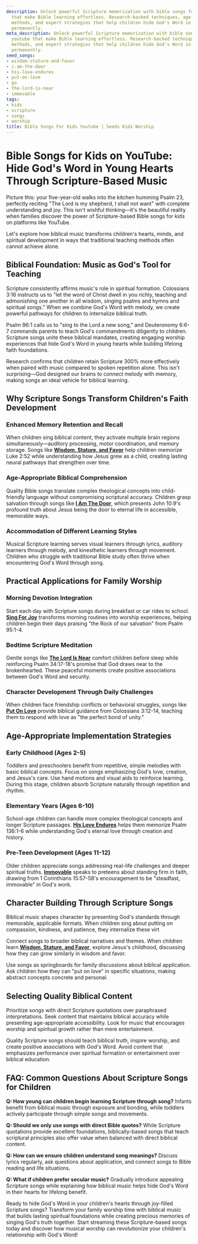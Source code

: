 ```yaml
---
description: Unlock powerful Scripture memorization with bible songs for kids youtube
  that make Bible learning effortless. Research-backed techniques, age-appropriate
  methods, and expert strategies that help children hide God's Word in their hearts
  permanently.
meta_description: Unlock powerful Scripture memorization with bible songs for kids
  youtube that make Bible learning effortless. Research-backed techniques, age-appropriate
  methods, and expert strategies that help children hide God's Word in their hearts
  permanently.
seed_songs:
- wisdom-stature-and-favor
- i-am-the-door
- his-love-endures
- put-on-love
- go
- the-lord-is-near
- immovable
tags:
- kids
- scripture
- songs
- worship
title: Bible Songs For Kids Youtube | Seeds Kids Worship
---
```

# Bible Songs for Kids on YouTube: Hide God's Word in Young Hearts Through Scripture-Based Music

Picture this: your five-year-old walks into the kitchen humming Psalm 23, perfectly reciting "The Lord is my shepherd, I shall not want" with complete understanding and joy. This isn't wishful thinking—it's the beautiful reality when families discover the power of Scripture-based Bible songs for kids on platforms like YouTube.

Let's explore how biblical music transforms children's hearts, minds, and spiritual development in ways that traditional teaching methods often cannot achieve alone.

## Biblical Foundation: Music as God's Tool for Teaching

Scripture consistently affirms music's role in spiritual formation. Colossians 3:16 instructs us to "let the word of Christ dwell in you richly, teaching and admonishing one another in all wisdom, singing psalms and hymns and spiritual songs." When we combine God's Word with melody, we create powerful pathways for children to internalize biblical truth.

Psalm 96:1 calls us to "sing to the Lord a new song," and Deuteronomy 6:6-7 commands parents to teach God's commandments diligently to children. Scripture songs unite these biblical mandates, creating engaging worship experiences that hide God's Word in young hearts while building lifelong faith foundations.

Research confirms that children retain Scripture 300% more effectively when paired with music compared to spoken repetition alone. This isn't surprising—God designed our brains to connect melody with memory, making songs an ideal vehicle for biblical learning.

## Why Scripture Songs Transform Children's Faith Development

### Enhanced Memory Retention and Recall

When children sing biblical content, they activate multiple brain regions simultaneously—auditory processing, motor coordination, and memory storage. Songs like **[Wisdom, Stature, and Favor](https://seedskidsworship.com/product/wisdom-stature-and-favor-luke-252-2/)** help children memorize Luke 2:52 while understanding how Jesus grew as a child, creating lasting neural pathways that strengthen over time.

### Age-Appropriate Biblical Comprehension

Quality Bible songs translate complex theological concepts into child-friendly language without compromising scriptural accuracy. Children grasp salvation through songs like **[I Am The Door](https://seedskidsworship.com/product/i-am-the-door-john-109/)**, which presents John 10:9's profound truth about Jesus being the door to eternal life in accessible, memorable ways.

### Accommodation of Different Learning Styles

Musical Scripture learning serves visual learners through lyrics, auditory learners through melody, and kinesthetic learners through movement. Children who struggle with traditional Bible study often thrive when encountering God's Word through song.

## Practical Applications for Family Worship

### Morning Devotion Integration

Start each day with Scripture songs during breakfast or car rides to school. **[Sing For Joy](https://seedskidsworship.com/product/sing-for-joy-psalm-951-4-3/)** transforms morning routines into worship experiences, helping children begin their days praising "the Rock of our salvation" from Psalm 95:1-4.

### Bedtime Scripture Meditation

Gentle songs like **[The Lord Is Near](https://seedskidsworship.com/product/the-lord-is-near-psalms-3417-18-2/)** comfort children before sleep while reinforcing Psalm 34:17-18's promise that God draws near to the brokenhearted. These peaceful moments create positive associations between God's Word and security.

### Character Development Through Daily Challenges

When children face friendship conflicts or behavioral struggles, songs like **[Put On Love](https://seedskidsworship.com/product/put-on-love-colossians-312-14a-2/)** provide biblical guidance from Colossians 3:12-14, teaching them to respond with love as "the perfect bond of unity."

## Age-Appropriate Implementation Strategies

### Early Childhood (Ages 2-5)

Toddlers and preschoolers benefit from repetitive, simple melodies with basic biblical concepts. Focus on songs emphasizing God's love, creation, and Jesus's care. Use hand motions and visual aids to reinforce learning. During this stage, children absorb Scripture naturally through repetition and rhythm.

### Elementary Years (Ages 6-10)

School-age children can handle more complex theological concepts and longer Scripture passages. **[His Love Endures](https://seedskidsworship.com/product/his-love-endures-psalm-1361-6-26/)** helps them memorize Psalm 136:1-6 while understanding God's eternal love through creation and history.

### Pre-Teen Development (Ages 11-12)

Older children appreciate songs addressing real-life challenges and deeper spiritual truths. **[Immovable](https://seedskidsworship.com/product/immovable-1-corinthians-1557-58/)** speaks to preteens about standing firm in faith, drawing from 1 Corinthians 15:57-58's encouragement to be "steadfast, immovable" in God's work.

## Character Building Through Scripture Songs

Biblical music shapes character by presenting God's standards through memorable, applicable formats. When children sing about putting on compassion, kindness, and patience, they internalize these virt

Connect songs to broader biblical narratives and themes. When children learn **[Wisdom, Stature, and Favor](https://seedskidsworship.com/product/wisdom-stature-and-favor-luke-252-2/)**, explore Jesus's childhood, discussing how they can grow similarly in wisdom and favor.

Use songs as springboards for family discussions about biblical application. Ask children how they can "put on love" in specific situations, making abstract concepts concrete and personal.

## Selecting Quality Biblical Content

Prioritize songs with direct Scripture quotations over paraphrased interpretations. Seek content that maintains biblical accuracy while presenting age-appropriate accessibility. Look for music that encourages worship and spiritual growth rather than mere entertainment.

Quality Scripture songs should teach biblical truth, inspire worship, and create positive associations with God's Word. Avoid content that emphasizes performance over spiritual formation or entertainment over biblical education.

## FAQ: Common Questions About Scripture Songs for Children

**Q: How young can children begin learning Scripture through song?**
Infants benefit from biblical music through exposure and bonding, while toddlers actively participate through simple songs and movements.

**Q: Should we only use songs with direct Bible quotes?**
While Scripture quotations provide excellent foundations, biblically-based songs that teach scriptural principles also offer value when balanced with direct biblical content.

**Q: How can we ensure children understand song meanings?**
Discuss lyrics regularly, ask questions about application, and connect songs to Bible reading and life situations.

**Q: What if children prefer secular music?**
Gradually introduce appealing Scripture songs while explaining how biblical music helps hide God's Word in their hearts for lifelong benefit.

Ready to hide God's Word in your children's hearts through joy-filled Scripture songs? Transform your family worship time with biblical music that builds lasting spiritual foundations while creating precious memories of singing God's truth together. Start streaming these Scripture-based songs today and discover how musical worship can revolutionize your children's relationship with God's Word!

<script type="application/ld+json">
{
  "@context": "https://schema.org",
  "@type": "Article",
  "headline": "Bible Songs For Kids Youtube",
  "author": {
    "@type": "Organization",
    "name": "Seeds Kids Worship"
  },
  "publisher": {
    "@type": "Organization",
    "name": "Seeds Kids Worship",
    "logo": {
      "@type": "ImageObject",
      "url": "https://seedskidsworship.com/logo.png"
    }
  },
  "datePublished": "2025-09-02T17:42:50.330021",
  "dateModified": "2025-09-02T17:42:50.330034",
  "description": "Unlock powerful Scripture memorization with bible songs for kids youtube that make Bible learning effortless. Research-backed techniques, age-appropriate method",
  "mainEntityOfPage": {
    "@type": "WebPage",
    "@id": "https://seedskidsworship.com/activities/bible-songs-for-kids-youtube/"
  }
}
</script>

<script type="application/ld+json">
{
  "@context": "https://schema.org",
  "@type": "Product",
  "name": "Wisdom, Stature, and Favor",
  "description": "A scripture song about Jesus growing in wisdom and stature as a child",
  "url": "https://seedskidsworship.com/product/wisdom-stature-and-favor-luke-252-2/",
  "brand": {
    "@type": "Brand",
    "name": "Seeds Kids Worship"
  },
  "category": "Children's Christian Music",
  "album": "Sing God's Word"
}
</script>

<script type="application/ld+json">
{
  "@context": "https://schema.org",
  "@type": "Product",
  "name": "I Am The Door",
  "description": "Scripture song about Jesus as the door to salvation from John 10:9",
  "url": "https://seedskidsworship.com/product/i-am-the-door-john-109/",
  "brand": {
    "@type": "Brand",
    "name": "Seeds Kids Worship"
  },
  "category": "Children's Christian Music",
  "album": "Jesus"
}
</script>

<script type="application/ld+json">
{
  "@context": "https://schema.org",
  "@type": "Product",
  "name": "His Love Endures",
  "description": "Thanksgiving song declaring that God's love endures forever from Psalm 136:1-6, 26",
  "url": "https://seedskidsworship.com/product/his-love-endures-psalm-1361-6-26/",
  "brand": {
    "@type": "Brand",
    "name": "Seeds Kids Worship"
  },
  "category": "Children's Christian Music",
  "album": "Seeds of Praise"
}
</script>

<script type="application/
